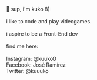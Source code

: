 👋 sup, i'm kuko 8) <br><br>i like to code and play videogames.<br><br>i aspire to be a Front-End dev<br><br>find me here:<br><br>Instagram: @kuuko0<br>Facebook: José Ramírez<br>Twitter: @kuuuko
